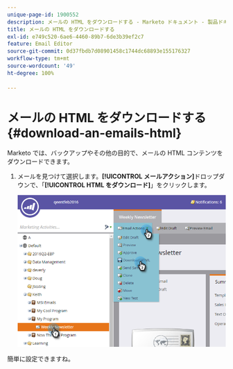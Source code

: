 ```yaml
---
unique-page-id: 1900552
description: メールの HTML をダウンロードする - Marketo ドキュメント - 製品ドキュメント
title: メールの HTML をダウンロードする
exl-id: e749c520-6ae6-4460-89b7-6de3b39ef2c7
feature: Email Editor
source-git-commit: 0d37fbdb7d08901458c1744dc68893e155176327
workflow-type: tm+mt
source-wordcount: '49'
ht-degree: 100%

---
```


# メールの HTML をダウンロードする {#download-an-emails-html}

Marketo では、バックアップやその他の目的で、メールの HTML コンテンツをダウンロードできます。

1. メールを見つけて選択します。**[!UICONTROL メールアクション]**&#x200B;ドロップダウンで、「**[!UICONTROL HTML をダウンロード]**」をクリックします。

   ![](assets/one-4.png)

簡単に設定できますね。
